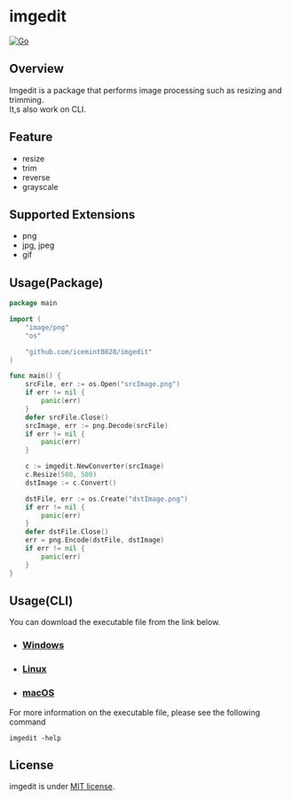 imgedit
===============
[![Go](https://github.com/icemint0828/imgedit/actions/workflows/go.yml/badge.svg)](https://github.com/icemint0828/imgedit/actions/workflows/go.yml)

## Overview
Imgedit is a package that performs image processing such as resizing and trimming.  
It,s also work on CLI.

## Feature
* resize
* trim
* reverse
* grayscale

## Supported Extensions
* png
* jpg, jpeg
* gif

## Usage(Package)

``` go
package main

import (
	"image/png"
	"os"

	"github.com/icemint0828/imgedit"
)

func main() {
	srcFile, err := os.Open("srcImage.png")
	if err != nil {
		panic(err)
	}
	defer srcFile.Close()
	srcImage, err := png.Decode(srcFile)
	if err != nil {
		panic(err)
	}

	c := imgedit.NewConverter(srcImage)
	c.Resize(500, 500)
	dstImage := c.Convert()

	dstFile, err := os.Create("dstImage.png")
	if err != nil {
		panic(err)
	}
	defer dstFile.Close()
	err = png.Encode(dstFile, dstImage)
	if err != nil {
		panic(err)
	}
}
```

## Usage(CLI)

You can download the executable file from the link below.

- ### [Windows](https://github.com/icemint0828/imgedit/releases/latest/download/imgedit_Windows.zip)

- ### [Linux](https://github.com/icemint0828/imgedit/releases/latest/download/imgedit_Linux.zip)

- ### [macOS](https://github.com/icemint0828/imgedit/releases/latest/download/imgedit_MacOS.zip)


For more information on the executable file, please see the following command

```shell
imgedit -help
```

## License

imgedit is under [MIT license](https://github.com/icemint0828/imgedit/blob/main/LICENSE).
